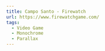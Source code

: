 ```yaml
---
title: Campo Santo - Firewatch
url: https://www.firewatchgame.com/
tags:
  - Video Game
  - Monochrome
  - Parallax
---
```

